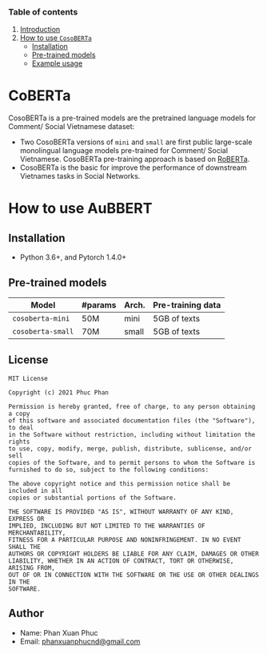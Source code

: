 ### Table of contents

1. [Introduction](#introduction)
2. [How to use ``CosoBERTa``](#how_to_use_soberta)
    - [Installation](#installation)
    - [Pre-trained models](#models)
    - [Example usage](#usage)


# <a name='introduction'></a> CoBERTa

CosoBERTa is a pre-trained models are the pretrained language models for Comment/ Social Vietnamese dataset:

 - Two CosoBERTa versions of `mini` and `small` are first public large-scale monolingual language models pre-trained for Comment/ Social Vietnamese. CosoBERTa pre-training approach is based on [RoBERTa](https://github.com/pytorch/fairseq/blob/master/examples/roberta/README.md).
 - CosoBERTa is the basic for improve the performance of downstream Vietnames tasks in Social Networks.


# <a name='how_to_use_aubbert'></a> How to use AuBBERT

## Installation <a name='installation'></a>

 - Python 3.6+, and Pytorch 1.4.0+ 

## Pre-trained models <a name='models'></a>

Model | #params | Arch.	 | Pre-training data
---|---|---|---
`cosoberta-mini` | 50M | mini | 5GB of texts
`cosoberta-small` | 70M | small | 5GB of texts

## License

    MIT License

    Copyright (c) 2021 Phuc Phan

    Permission is hereby granted, free of charge, to any person obtaining a copy
    of this software and associated documentation files (the "Software"), to deal
    in the Software without restriction, including without limitation the rights
    to use, copy, modify, merge, publish, distribute, sublicense, and/or sell
    copies of the Software, and to permit persons to whom the Software is
    furnished to do so, subject to the following conditions:

    The above copyright notice and this permission notice shall be included in all
    copies or substantial portions of the Software.

    THE SOFTWARE IS PROVIDED "AS IS", WITHOUT WARRANTY OF ANY KIND, EXPRESS OR
    IMPLIED, INCLUDING BUT NOT LIMITED TO THE WARRANTIES OF MERCHANTABILITY,
    FITNESS FOR A PARTICULAR PURPOSE AND NONINFRINGEMENT. IN NO EVENT SHALL THE
    AUTHORS OR COPYRIGHT HOLDERS BE LIABLE FOR ANY CLAIM, DAMAGES OR OTHER
    LIABILITY, WHETHER IN AN ACTION OF CONTRACT, TORT OR OTHERWISE, ARISING FROM,
    OUT OF OR IN CONNECTION WITH THE SOFTWARE OR THE USE OR OTHER DEALINGS IN THE
    SOFTWARE.

## Author

- Name: Phan Xuan Phuc
- Email: phanxuanphucnd@gmail.com